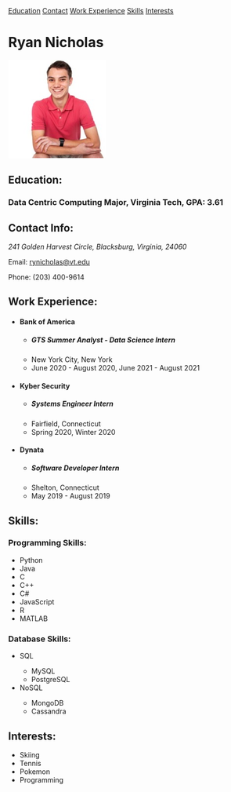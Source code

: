 <div id="page-banner" class="banner">
    <!--Page Navigation-->
    <nav id="navigator" class="navbar">
            <a href="#education" class="nav-element">Education</a>
            <a href="#contact-info" class="nav-element">Contact</a>
            <a href="#work-info" class="nav-element">Work Experience</a>
            <a href="#skills" class="nav-element">Skills</a>
            <a href="#interests" class="nav-element">Interests</a>
    </nav>
    <h1 id="title">Ryan Nicholas</h1>
    <img id="linked-in-photo" src="MyPicture.jpeg" alt="My Photo"/>
</div>
<div class="main-resume">
    <section id="education" class="resume-section">
        <!--Education Section-->
        <h2 class="section-title">Education:</h2>
        <h3 class="education-info">Data Centric Computing Major, Virginia Tech, GPA: 3.61</h3>
    </section>
    <section id="contact-info" class="resume-section">
        <!--Contact Section-->
        <h2 class="section-title">Contact Info:</h2>
        <p id="mailing-address" class="contact-element"><address class="address"><span class="address street">241 Golden Harvest Circle</span>, <span class="address city">Blacksburg</span>, <span class="address state">Virginia</span>, <span class="address post-code">24060</span></address></p>
        <p id="email" class="contact-element">Email: <a href="mailto:rynicholas@vt.edu">rynicholas@vt.edu</a></p>
        <p id="phone" class="contact-element">Phone: (203) 400-9614</p>
    </section>
    <section id="work-info" class="resume-section">
        <!--Work Section-->
        <h2 class="section-title">Work Experience:</h2>
        <ul class="work-list">
            <li class="company"><h4>Bank of America</h4></li>
            <ul class="job-description">
                <li class="job-title"><h5>GTS Summer Analyst - Data Science Intern</h5></li>
                <li class="job-location">New York City, New York</li>
                <li class="time-worked">June 2020 - August 2020, June 2021 - August 2021</li>
            </ul>
            <li class="company"><h4>Kyber Security</h4></li>
            <ul class="job-description">
                <li class="job-title"><h5>Systems Engineer Intern</h5></li>
                <li class="job-location">Fairfield, Connecticut</li>
                <li class="time-worked">Spring 2020, Winter 2020</li>
            </ul>
            <li class="company"><h4>Dynata</h4></li>
            <ul class="job-description">
                <li class="job-title"><h5>Software Developer Intern</h5></li>
                <li class="job-location">Shelton, Connecticut</li>
                <li class="time-worked">May 2019 - August 2019</li>
            </ul>
        </ul>
    </section>
    <section id="skills" class="resume-section">
        <!--Skill Section-->
        <h2 class="section-title">Skills:</h2>
        <div id="programming">
            <!--Programming Section-->
            <h3 class="subsection-title">Programming Skills:</h3>
            <ul id="programming-list" class="skill-list">
                <li>Python</li>
                <li>Java</li>
                <li>C</li>
                <li>C++</li>
                <li>C#</li>
                <li>JavaScript</li>
                <li>R</li>
                <li>MATLAB</li>
            </ul>
        </div>
        <div id="database">
            <!--Database Skills Section-->
            <h3 class="subsection-title">Database Skills:</h3>
            <ul id="database-list" class="skill-list">
                <li>SQL</li>
                <ul id="sql-list">
                    <li>MySQL</li>
                    <li>PostgreSQL</li>
                </ul>
                <li>NoSQL</li>
                <ul id="nosql-list">
                    <li>MongoDB</li>
                    <li>Cassandra</li>
                </ul>
            </ul>
        </div>
    </section>
    <section id="interests" class="resume-section">
        <!--Interests Section-->
        <h2 class="section-title">Interests:</h2>
        <ul id="interest-list">
            <li>Skiing</li>
            <li>Tennis</li>
            <li>Pokemon</li>
            <li>Programming</li>
        </ul>
    </section>
</div>

